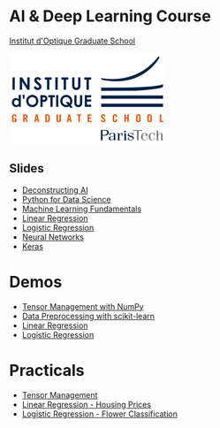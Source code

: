 # AI & Deep Learning Course

[Institut d'Optique Graduate School](https://www.institutoptique.fr)

![IOGS logo](iogs_logo.png)

## Slides

- [Deconstructing AI](https://www.bpesquet.fr/en/slides/ai/deconstructing-ai/)
- [Python for Data Science](https://www.bpesquet.fr/en/slides/ai/python-data-science/)
- [Machine Learning Fundamentals](https://www.bpesquet.fr/en/slides/ai/ml-fundamentals/)
- [Linear Regression](https://www.bpesquet.fr/en/slides/ai/linear-regression/)
- [Logistic Regression](https://www.bpesquet.fr/en/slides/ai/logistic-regression/)
- [Neural Networks](https://www.bpesquet.fr/en/slides/ai/neural-networks/)
- [Keras](https://www.bpesquet.fr/en/slides/ai/keras/)

# Demos

- [Tensor Management with NumPy](https://colab.research.google.com/github/bpesquet/machine-learning-katas/blob/master/notebooks/demos/tools/NumPy.ipynb)
- [Data Preprocessing with scikit-learn](https://colab.research.google.com/github/bpesquet/machine-learning-katas/blob/master/notebooks/demos/workflow/DataPreprocessing.ipynb)
- [Linear Regression](https://playground.tensorflow.org/#activation=tanh&batchSize=10&dataset=circle&regDataset=reg-plane&learningRate=0.03&regularizationRate=0&noise=25&networkShape=&seed=0.27079&showTestData=false&discretize=false&percTrainData=50&x=true&y=true&xTimesY=false&xSquared=false&ySquared=false&cosX=false&sinX=false&cosY=false&sinY=false&collectStats=false&problem=regression&initZero=false&hideText=false&showTestData_hide=false&activation_hide=true&noise_hide=false&discretize_hide=true&dataset_hide=true&batchSize_hide=true&percTrainData_hide=true&numHiddenLayers_hide=true&problem_hide=true)
- [Logistic Regression](https://playground.tensorflow.org/#activation=sigmoid&batchSize=10&dataset=gauss&regDataset=reg-plane&learningRate=0.03&regularizationRate=0&noise=0&networkShape=&seed=0.61489&showTestData=false&discretize=false&percTrainData=50&x=true&y=true&xTimesY=false&xSquared=false&ySquared=false&cosX=false&sinX=false&cosY=false&sinY=false&collectStats=false&problem=classification&initZero=false&hideText=false&numHiddenLayers_hide=true&percTrainData_hide=true&discretize_hide=true&problem_hide=true&activation_hide=true)

# Practicals

- [Tensor Management](https://colab.research.google.com/github/bpesquet/machine-learning-katas/blob/master/notebooks/katas/tools/TensorManagement.ipynb)
- [Linear Regression - Housing Prices](https://colab.research.google.com/github/bpesquet/machine-learning-katas/blob/master/notebooks/katas/algorithms/LinearRegression_BostonHousing.ipynb)
- [Logistic Regression - Flower Classification](https://colab.research.google.com/github/bpesquet/machine-learning-katas/blob/master/notebooks/katas/algorithms/LogisticRegression_Iris.ipynb)
